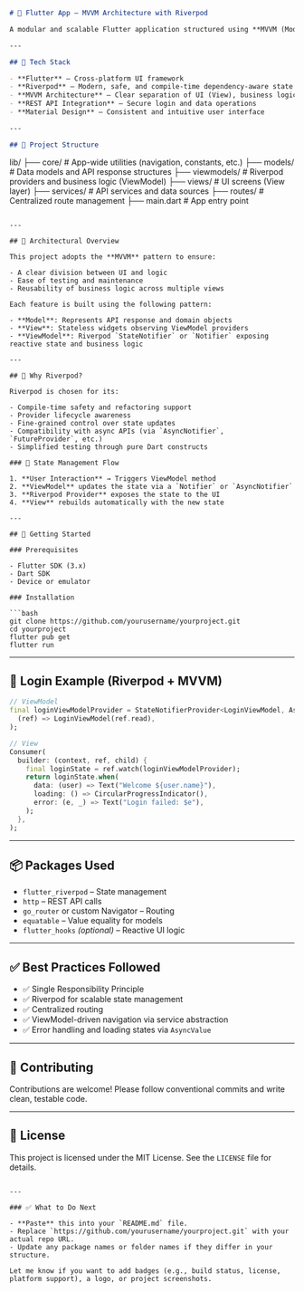 
```markdown
# 📱 Flutter App – MVVM Architecture with Riverpod

A modular and scalable Flutter application structured using **MVVM (Model–View–ViewModel)** architecture and powered by **Riverpod** for state management. This app demonstrates a clean separation of concerns, dependency injection, and robust navigation handling—all while remaining reactive and testable.

---

## 🔧 Tech Stack

- **Flutter** – Cross-platform UI framework  
- **Riverpod** – Modern, safe, and compile-time dependency-aware state management  
- **MVVM Architecture** – Clear separation of UI (View), business logic (ViewModel), and data (Model)  
- **REST API Integration** – Secure login and data operations  
- **Material Design** – Consistent and intuitive user interface  

---

## 📁 Project Structure

```

lib/
├── core/                 # App-wide utilities (navigation, constants, etc.)
├── models/               # Data models and API response structures
├── viewmodels/           # Riverpod providers and business logic (ViewModel)
├── views/                # UI screens (View layer)
├── services/             # API services and data sources
├── routes/               # Centralized route management
├── main.dart             # App entry point

````

---

## 🧠 Architectural Overview

This project adopts the **MVVM** pattern to ensure:

- A clear division between UI and logic  
- Ease of testing and maintenance  
- Reusability of business logic across multiple views  

Each feature is built using the following pattern:

- **Model**: Represents API response and domain objects  
- **View**: Stateless widgets observing ViewModel providers  
- **ViewModel**: Riverpod `StateNotifier` or `Notifier` exposing reactive state and business logic  

---

## 🌿 Why Riverpod?

Riverpod is chosen for its:

- Compile-time safety and refactoring support  
- Provider lifecycle awareness  
- Fine-grained control over state updates  
- Compatibility with async APIs (via `AsyncNotifier`, `FutureProvider`, etc.)  
- Simplified testing through pure Dart constructs  

### 🔄 State Management Flow

1. **User Interaction** → Triggers ViewModel method  
2. **ViewModel** updates the state via a `Notifier` or `AsyncNotifier`  
3. **Riverpod Provider** exposes the state to the UI  
4. **View** rebuilds automatically with the new state  

---

## 🚀 Getting Started

### Prerequisites

- Flutter SDK (3.x)  
- Dart SDK  
- Device or emulator  

### Installation

```bash
git clone https://github.com/yourusername/yourproject.git
cd yourproject
flutter pub get
flutter run
````

---

## 🔐 Login Example (Riverpod + MVVM)

```dart
// ViewModel
final loginViewModelProvider = StateNotifierProvider<LoginViewModel, AsyncValue<User>>(
  (ref) => LoginViewModel(ref.read),
);

// View
Consumer(
  builder: (context, ref, child) {
    final loginState = ref.watch(loginViewModelProvider);
    return loginState.when(
      data: (user) => Text("Welcome ${user.name}"),
      loading: () => CircularProgressIndicator(),
      error: (e, _) => Text("Login failed: $e"),
    );
  },
);
```

---

## 📦 Packages Used

* `flutter_riverpod` – State management
* `http` – REST API calls
* `go_router` or custom Navigator – Routing
* `equatable` – Value equality for models
* `flutter_hooks` *(optional)* – Reactive UI logic

---

## ✅ Best Practices Followed

* ✅ Single Responsibility Principle
* ✅ Riverpod for scalable state management
* ✅ Centralized routing
* ✅ ViewModel-driven navigation via service abstraction
* ✅ Error handling and loading states via `AsyncValue`

---

## 🤝 Contributing

Contributions are welcome! Please follow conventional commits and write clean, testable code.

---

## 📄 License

This project is licensed under the MIT License. See the `LICENSE` file for details.

```

---

### ✅ What to Do Next

- **Paste** this into your `README.md` file.
- Replace `https://github.com/yourusername/yourproject.git` with your actual repo URL.
- Update any package names or folder names if they differ in your structure.

Let me know if you want to add badges (e.g., build status, license, platform support), a logo, or project screenshots.
```

